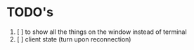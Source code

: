 # TODO's

1. [ ] to show all the things on the window instead of terminal
2. [ ] client state (turn upon reconnection)

